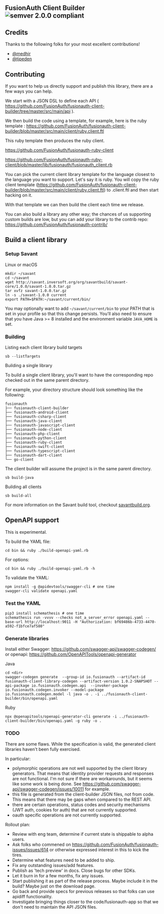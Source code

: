 ## FusionAuth Client Builder ![semver 2.0.0 compliant](http://img.shields.io/badge/semver-2.0.0-brightgreen.svg?style=flat-square)


## Credits
Thanks to the following folks for your most excellent contributions!
* [@medhir](https://github.com/medhir) 
* [@tjpeden](https://github.com/tjpeden) 

## Contributing

If you want to help us directly support and publish this library, there are a few ways you can help.

We start with a JSON DSL to define each API ( https://github.com/FusionAuth/fusionauth-client-builder/tree/master/src/main/api ).

We then build the code using a template, for example, here is the ruby template : https://github.com/FusionAuth/fusionauth-client-builder/blob/master/src/main/client/ruby.client.ftl

This ruby template then produces the ruby client.

https://github.com/FusionAuth/fusionauth-ruby-client

https://github.com/FusionAuth/fusionauth-ruby-client/blob/master/lib/fusionauth/fusionauth_client.rb

You can pick the current client library template for the language closest to the language you want to support. Let's say it is ruby. You will copy the ruby client template (https://github.com/FusionAuth/fusionauth-client-builder/blob/master/src/main/client/ruby.client.ftl) to <language>.client.ftl and then start hacking on it.

With that template we can then build the <language> client each time we release.

You can also build a library any other way; the chances of us supporting custom builds are low, but you can add your library to the contrib repo: https://github.com/FusionAuth/fusionauth-contrib/

## Build a client library

### Setup Savant

Linux or macOS

```
mkdir ~/savant
cd ~/savant
wget http://savant.inversoft.org/org/savantbuild/savant-core/1.0.0/savant-1.0.0.tar.gz
tar xvfz savant-1.0.0.tar.gz
ln -s ./savant-1.0.0 current
export PATH=$PATH:~/savant/current/bin/
```

You may optionally want to add `~/savant/current/bin` to your PATH that is set in your profile so that this change persists. You'll also need to ensure that you have Java >= 8 installed and the environment variable  `JAVA_HOME` is set.

### Building

Listing each client library build targets

```
sb --listTargets
```

Building a single library

To build a single client library, you'll want to have the corresponding repo checked out in the same parent directory.

For example, your directory structure should look something like the following:

```
fusionauth
├── fusionauth-client-builder
├── fusionauth-android-client
├── fusionauth-csharp-client
├── fusionauth-java-client
├── fusionauth-javascript-client
├── fusionauth-node-client
├── fusionauth-php-client
├── fusionauth-python-client
├── fusionauth-ruby-client
├── fusionauth-swift-client
├── fusionauth-typescript-client
├── fusionauth-dart-client
└── go-client
```

The client builder will assume the project is in the same parent directory.

```
sb build-java
```

Building all clients

```
sb build-all
```

For more information on the Savant build tool, checkout [savantbuild.org](http://savantbuild.org/).


## OpenAPI support

This is experimental.

To build the YAML file:

```
cd bin && ruby ./build-openapi-yaml.rb
```

For options:

```
cd bin && ruby ./build-openapi-yaml.rb -h
```

To validate the YAML:

```
npm install -g @apidevtools/swagger-cli # one time
swagger-cli validate openapi.yaml 
```


### Test the YAML

```
pip3 install schemathesis # one time
schemathesis run -vvvv --checks not_a_server_error openapi.yaml --base-url http://localhost:9011 -H "Authorization: bf69486b-4733-4470-a592-f1bfce7af580" 
```

### Generate libraries

Install either Swagger: https://github.com/swagger-api/swagger-codegen/ or openapi: https://github.com/OpenAPITools/openapi-generator

Java

```
cd <dir>
swagger-codegen generate  --group-id io.fusionauth --artifact-id fusionauth-client-library-codegen --artifact-version 1.0.2-SNAPSHOT --api-package io.fusionauth.codegen.api  --invoker-package io.fusionauth.codegen.invoker --model-package io.fusionauth.codegen.model -l java -o . -i ../fusionauth-client-builder/bin/openapi.yaml
```

Ruby
```
npx @openapitools/openapi-generator-cli generate -i ../fusionauth-client-builder/bin/openapi.yaml -g ruby -o . 
```

### TODO

There are some flaws. While the specification is valid, the generated client libraries haven't been fully exercised.

In particular:

* polymorphic operations are not well supported by the client library generators. That means that identity provider requests and responses are not functional. I'm not sure if there are workarounds, but it seems like some work is being done. See https://github.com/swagger-api/swagger-codegen/issues/10011 for example.
* this file is generated from the client-builder JSON files, not from code. This means that there may be gaps when compared to the REST API.
* there are certain operations, status codes and security mechanisms (JWT auth, cookies for auth) that are not currently supported. 
* oauth specific operations are not currently supported.

Rollout plan:

* Review with eng team, determine if current state is shippable to alpha users.
* Ask folks who commened on https://github.com/FusionAuth/fusionauth-issues/issues/614 or otherwise expressed interest in this to kick the tires.
* Determine what features need to be added to ship.
* Fix any outstanding issues/add features.
* Publish as 'tech preview' in docs. Close bugs for other SDKs.
* Let it burn in for a few months, fix any issues.
* Start publishing it as part of the release process. Maybe include it in the build? Maybe just on the download page.
* Go back and provide specs for previous releases so that folks can use apidiff functionality.
* Investigate bringing things closer to the code/fusionauth-app so that we don't need to maintain the API JSON files.

